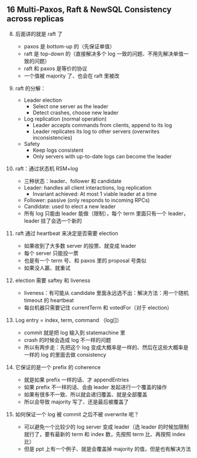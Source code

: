 ## 16 Multi-Paxos, Raft & NewSQL Consistency across replicas

8. 后面讲的就是 raft 了

   - paxos 是 bottom-up 的（先保证单值）
   - raft 是 top-down 的（直接解决多个 log 一致的问题、不用先解决单值一致的问题）
   - raft 和 paxos 是等价的协议
   - 一个值被 majority 了、也会在 raft 里被改

9. raft 的分解：

   - Leader election
     - Select one server as the leader
     - Detect crashes, choose new leader
   - Log replication (normal operation)
     - Leader accepts commands from clients, append to its log
     - Leader replicates its log to other servers (overwrites inconsistencies)
   - Safety
     - Keep logs consistent
     - Only servers with up-to-date logs can become the leader

10. raft：通过状态机 RSM+log

    - 三种状态：leader、follower 和 candidate
    - Leader: handles all client interactions, log replication
      - Invariant achieved: At most 1 viable leader at a time
    - Follower: passive (only responds to incoming RPCs)
    - Candidate: used to elect a new leader
    - 所有 log 只能由 leader 能做（限制），每个 term 里面只有一个 leader，leader 挂了会选一个新的

11. raft 通过 heartbeat 来决定是否需要 election

    - 如果收到了大多数 server 的投票、就变成 leader
    - 每个 server 只能投一票
    - 也是有一个 term 号、和 paxos 里的 proposal 号类似
    - 如果没人赢、就重试

12. election 需要 saftey 和 liveness

    - liveness：有可能从 candidate 里面永远选不出：解决方法：用一个随机 timeout 的 heartbeat
    - 每台机器只需要记住 currentTerm 和 votedFor（对于 election）

13. Log entry = index, term, command （log[]）

    - commit 就是把 log 输入到 statemachine 里
    - crash 的时候会造成 log 不一样的问题
    - 所以有两步走：先把这个 log 变成大概率是一样的、然后在这些大概率是一样的 log 的里面去做 consistency

14. 它保证的是一个 prefix 的 coherence

    - 就是如果 prefix 一样的话、才 appendEntries
    - 如果 prefix 不一样的话、会由 leader 发起进行一个覆盖的操作
    - 如果有很多不一致、所以就会递归覆盖、就是全部覆盖
    - 所以会导致 majority 写了、还是最后被覆盖了

15. 如何保证一个 log 被 commit 之后不被 overwrite 呢？

    - 可以避免一个比较少的 log server 变成 leader（选 leader 的时候加限制就行了，要有最新的 term 和 index 数，先按照 term 比、再按照 index 比）
    - 但是 ppt 上有一个例子、就是会覆盖掉 majority 的值，但是也有解决方法
